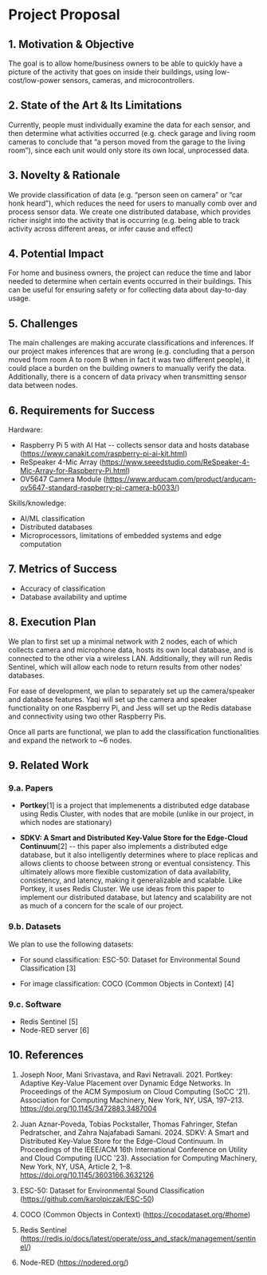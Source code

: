# Project Proposal

## 1. Motivation & Objective

The goal is to allow home/business owners to be able to quickly have a picture of the activity that goes on inside their buildings, using low-cost/low-power sensors, cameras, and microcontrollers. 

## 2. State of the Art & Its Limitations

Currently, people must individually examine the data for each sensor, and then determine what activities occurred (e.g. check garage and living room cameras to conclude that “a person moved from the garage to the living room”), since each unit would only store its own local, unprocessed data. 

## 3. Novelty & Rationale

We provide classification of data (e.g. “person seen on camera” or “car honk heard”), which reduces the need for users to manually comb over and process sensor data. We create one distributed database, which provides richer insight into the activity that is occurring (e.g. being able to track activity across different areas, or infer cause and effect)

## 4. Potential Impact

For home and business owners, the project can reduce the time and labor needed to determine when certain events occurred in their buildings. This can be useful for ensuring safety or for collecting data about day-to-day usage. 

## 5. Challenges

The main challenges are making accurate classifications and inferences. If our project makes inferences that are wrong (e.g. concluding that a person moved from room A to room B when in fact it was two different people), it could place a burden on the building owners to manually verify the data. Additionally, there is a concern of data privacy when transmitting sensor data between nodes. 

## 6. Requirements for Success

Hardware: 
* Raspberry Pi 5 with AI Hat -- collects sensor data and hosts database (https://www.canakit.com/raspberry-pi-ai-kit.html)
* ReSpeaker 4-Mic Array (https://www.seeedstudio.com/ReSpeaker-4-Mic-Array-for-Raspberry-Pi.html)
* OV5647 Camera Module (https://www.arducam.com/product/arducam-ov5647-standard-raspberry-pi-camera-b0033/)


Skills/knowledge:
* AI/ML classification 
* Distributed databases 
* Microprocessors, limitations of embedded systems and edge computation 

## 7. Metrics of Success

* Accuracy of classification
* Database availability and uptime 


## 8. Execution Plan

We plan to first set up a minimal network with 2 nodes, each of which collects camera and microphone data, hosts its own local database, and is connected to the other via a wireless LAN. Additionally, they will run Redis Sentinel, which will allow each node to return results from other nodes' databases. 

For ease of development, we plan to separately set up the camera/speaker and database features. Yaqi will set up the camera and speaker functionality on one Raspberry Pi, and Jess will set up the Redis database and connectivity using two other Raspberry Pis. 

Once all parts are functional, we plan to add the classification functionalities and expand the network to ~6 nodes. 


## 9. Related Work

### 9.a. Papers

* **Portkey**[1] is a project that implemenents a distributed edge database using Redis Cluster, with nodes that are mobile (unlike in our project, in which nodes are stationary)  

* **SDKV: A Smart and Distributed Key-Value Store for the Edge-Cloud Continuum**[2] -- this paper also implements a distributed edge database, but it also intelligently determines where to place replicas and allows clients to choose between strong or eventual consistency. This ultimately allows more flexible customization of data availability, consistency, and latency, making it generalizable and scalable. Like Portkey, it uses Redis Cluster. We use ideas from this paper to implement our distributed database, but latency and scalability are not as much of a concern for the scale of our project. 

### 9.b. Datasets

We plan to use the following datasets: 

* For sound classification: ESC-50: Dataset for Environmental Sound Classification [3]

* For image classification: COCO (Common Objects in Context) [4]

### 9.c. Software

* Redis Sentinel [5] 
* Node-RED server [6]
 

## 10. References

1. Joseph Noor, Mani Srivastava, and Ravi Netravali. 2021. Portkey: Adaptive Key-Value Placement over Dynamic Edge Networks. In Proceedings of the ACM Symposium on Cloud Computing (SoCC '21). Association for Computing Machinery, New York, NY, USA, 197–213. https://doi.org/10.1145/3472883.3487004 

2. Juan Aznar-Poveda, Tobias Pockstaller, Thomas Fahringer, Stefan Pedratscher, and Zahra Najafabadi Samani. 2024. SDKV: A Smart and Distributed Key-Value Store for the Edge-Cloud Continuum. In Proceedings of the IEEE/ACM 16th International Conference on Utility and Cloud Computing (UCC '23). Association for Computing Machinery, New York, NY, USA, Article 2, 1–8. https://doi.org/10.1145/3603166.3632126 

3. ESC-50: Dataset for Environmental Sound Classification (https://github.com/karolpiczak/ESC-50) 

4. COCO (Common Objects in Context) (https://cocodataset.org/#home) 

5. Redis Sentinel (https://redis.io/docs/latest/operate/oss_and_stack/management/sentinel/)

6. Node-RED (https://nodered.org/) 